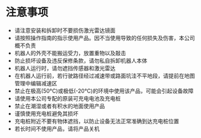 # 注意事项

- 请注意安装和拆卸时不要损伤激光雷达镜面
- 请按照操作指南的指示使用产品。因不当使用导致的任何损失及伤害，本公司概不负责
- 机器人的外壳不能搬运受力，放置重物以及敲击
- 防止损坏设备及违反保修条款，请勿私自拆卸机器人本体
- 机器人运行时，请勿遮挡传感器和激光雷达
- 在机器人运行前，若行驶路径经过减速带或路面坑洼不平地段，请提前在地图管理中编辑减速区
- 禁止在极高(50°C)或极低(-20°C)的环境中使用该产品，可能会引起设备故障
- 请使用本公司专配的原装可充电电池及充电桩
- 禁止在潮湿或者有积水的地面使用产品
- 谨慎使用充电桩避免其损坏
- 充电桩附近不要有物体遮挡，以防止设备无法正常准确到达充电桩位置
- 若长时间不使用产品，请将产品关机 